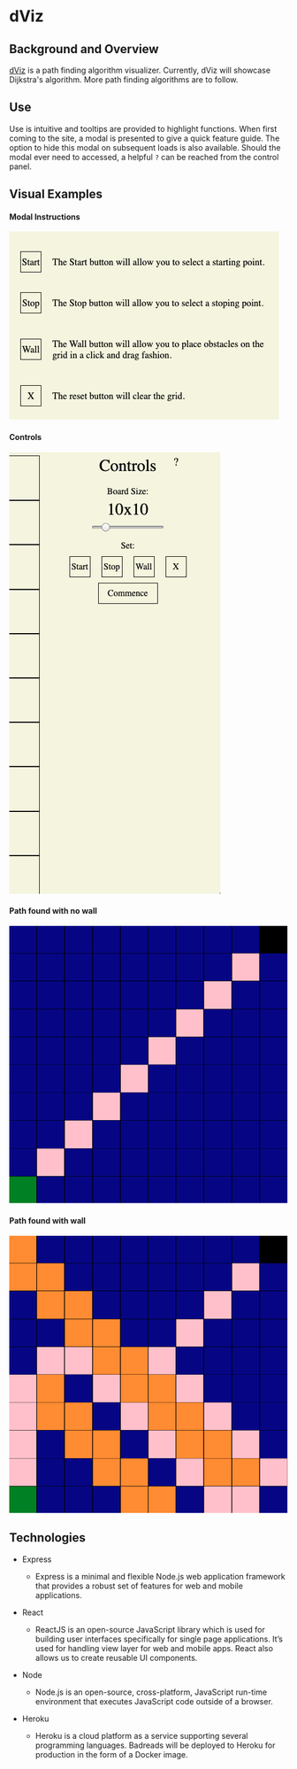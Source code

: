 # dViz

## Background and Overview

[dViz](https://d-viz.herokuapp.com/) is a path finding algorithm visualizer. Currently, dViz will showcase Dijkstra's algorithm. More path finding algorithms are to follow.

## Use

Use is intuitive and tooltips are provided to highlight functions. When first coming to the site, a modal is presented to give a quick feature guide. The option to hide this modal on subsequent loads is also available. Should the modal ever need to accessed, a helpful `?` can be reached from the control panel.

## Visual Examples

#### Modal Instructions

![modal_insructions](https://raw.githubusercontent.com/drexel-ue/dViz/master/demo_pngs/modal.png)

#### Controls

![modal_insructions](https://raw.githubusercontent.com/drexel-ue/dViz/master/demo_pngs/controls.png)

#### Path found with no wall

![modal_insructions](https://raw.githubusercontent.com/drexel-ue/dViz/master/demo_pngs/no_wall.png)

#### Path found with wall

![modal_insructions](https://raw.githubusercontent.com/drexel-ue/dViz/master/demo_pngs/with_wall.png)

## Technologies

- Express

  - Express is a minimal and flexible Node.js web application framework that provides a robust set of features for web and mobile applications.

- React

  - ReactJS is an open-source JavaScript library which is used for building user interfaces specifically for single page applications. It’s used for handling view layer for web and mobile apps. React also allows us to create reusable UI components.

- Node

  - Node.js is an open-source, cross-platform, JavaScript run-time environment that executes JavaScript code outside of a browser.

- Heroku

  - Heroku is a cloud platform as a service supporting several programming languages. Badreads will be deployed to Heroku for production in the form of a Docker image.
